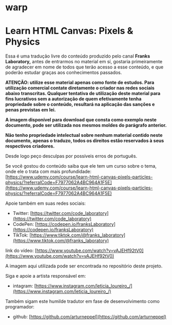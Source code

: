# warp
# Learn HTML Canvas: Pixels & Physics

Essa é uma tradução livre do conteúdo produzido pelo canal **Franks Laboratory,** antes de entrarmos no material em sí, gostaria primeiramente de agradecer em nome de todos que terão acesso a esse conteúdo, e que poderão estudar graças aos conhecimentos passados.

**ATENÇÃO: utilize esse material apenas como fonte de estudos. Para utilização comercial contate diretamente o criador nas redes sociais abaixo transcritas. Qualquer tentativa de utilização deste material para fins lucrativos sem a autorização de quem efetivamente tenha propriedade sobre o conteúdo, resultará na aplicação das sanções e penas previstas em lei.**

**A imagem disponível para download que consta como exemplo neste documento, pode ser utilizada nos mesmos moldes do parágrafo anterior.**

**Não tenho propriedade intelectual sobre nenhum material contido neste documento, apenas o traduzo, todos os direitos estão reservados à seus respectivos criadores.**

Desde logo peço desculpas por possíveis erros de português.

Se você gostou do conteúdo saiba que ele tem um curso sobre o tema, onde ele o trata com mais profundidade: [https://www.udemy.com/course/learn-html-canvas-pixels-particles-physics/?referralCode=F7977062A4BC964A1F5E](https://www.udemy.com/course/learn-html-canvas-pixels-particles-physics/?referralCode=F7977062A4BC964A1F5E)

Apoie também em suas redes sociais: 

- Twitter: [https://twitter.com/code_laboratory](https://twitter.com/code_laboratory)
- CodePen: [https://codepen.io/franksLaboratory](https://codepen.io/franksLaboratory)
- TikTok: [https://www.tiktok.com/@franks_laboratory](https://www.tiktok.com/@franks_laboratory)

link do vídeo: [https://www.youtube.com/watch?v=vAJEHf92tV0](https://www.youtube.com/watch?v=vAJEHf92tV0) 

A imagem aqui utilizada pode ser encontrada no repositório deste projeto.

Siga e apoie a artista responsável em: 

- intagram: [https://www.instagram.com/leticia_loureiro_/](https://www.instagram.com/leticia_loureiro_/)

Também sigam este humilde tradutor em fase de desenvolvimento como programador: 

- github: [https://github.com/arturneppel](https://github.com/arturneppel)
